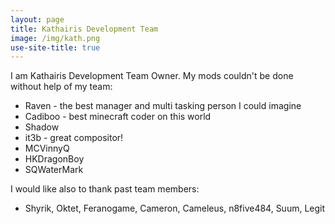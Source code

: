 ```yaml
---
layout: page
title: Kathairis Development Team
image: /img/kath.png
use-site-title: true
---
```

I am Kathairis Development Team Owner. My mods couldn't be done without help of my team:
- Raven - the best manager and multi tasking person I could imagine
- Cadiboo - best minecraft coder on this world
- Shadow
- it3b - great compositor!
- MCVinnyQ
- HKDragonBoy
- SQWaterMark

I would like also to thank past team members:
- Shyrik, Oktet, Feranogame, Cameron, Cameleus, n8five484, Suum, Legit
